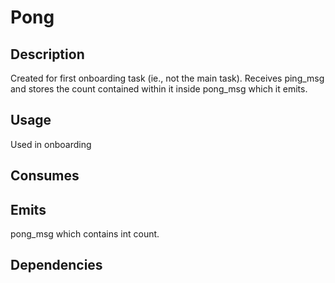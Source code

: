 # Pong

## Description
Created for first onboarding task (ie., not the main task). Receives ping_msg and stores the count contained within it
inside pong_msg which it emits.

## Usage
Used in onboarding

## Consumes


## Emits
pong_msg which contains int count.

## Dependencies
